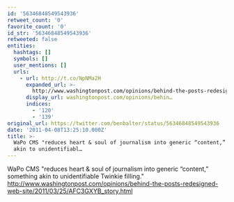 ```yaml
---
id: '56346848549543936'
retweet_count: '0'
favorite_count: '0'
id_str: '56346848549543936'
retweeted: false
entities:
  hashtags: []
  symbols: []
  user_mentions: []
  urls:
    - url: http://t.co/NpNMa2H
      expanded_url: >-
        http://www.washingtonpost.com/opinions/behind-the-posts-redesigned-web-site/2011/03/25/AFC3GXYB_story.html
      display_url: washingtonpost.com/opinions/behin…
      indices:
        - '120'
        - '139'
original_url: https://twitter.com/benbalter/status/56346848549543936
date: '2011-04-08T13:25:10.000Z'
title: >-
  WaPo CMS "reduces heart & soul of journalism into generic “content,” something
  akin to unidentifiabl…
---
```


WaPo CMS "reduces heart & soul of journalism into generic “content,” something akin to unidentifiable Twinkie filling." http://www.washingtonpost.com/opinions/behind-the-posts-redesigned-web-site/2011/03/25/AFC3GXYB_story.html